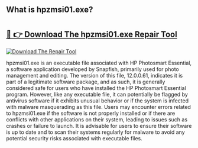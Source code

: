 ## What is hpzmsi01.exe? 

# <h2><a href="https://exedetect.com/download.php?hpzmsi01.exe">🔗 👉 Download The hpzmsi01.exe Repair Tool</a></h2>

[![Download The Repair Tool](https://exedetect.com/download-button.jpg)](https://exedetect.com/download.php?hpzmsi01.exe)

hpzmsi01.exe is an executable file associated with HP Photosmart Essential, a software application developed by Snapfish, primarily used for photo management and editing. The version of this file, 12.0.0.61, indicates it is part of a legitimate software package, and as such, it is generally considered safe for users who have installed the HP Photosmart Essential program. However, like any executable file, it can potentially be flagged by antivirus software if it exhibits unusual behavior or if the system is infected with malware masquerading as this file. Users may encounter errors related to hpzmsi01.exe if the software is not properly installed or if there are conflicts with other applications on their system, leading to issues such as crashes or failure to launch. It is advisable for users to ensure their software is up to date and to scan their systems regularly for malware to avoid any potential security risks associated with executable files.